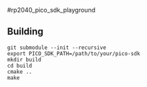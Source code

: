 #rp2040_pico_sdk_playground

## Building

```
git submodule --init --recursive
export PICO_SDK_PATH=/path/to/your/pico-sdk
mkdir build
cd build
cmake ..
make
```

